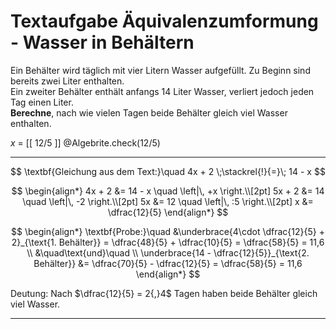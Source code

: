 <!--
version:  0.0.1
language: de


@style
main > *:not(:last-child) {
  margin-bottom: 3rem;
}

input {
    text-align: center;
}

.flex-container {
    display: flex;
    flex-wrap: wrap;
    align-items: stretch;
    gap: 20px;
}

.flex-child {
    flex: 1;
    min-width: 350px;
    margin-right: 20px;
}

@media (max-width: 400px) {
    .flex-child {
        flex: 100%;
        margin-right: 0;
    }
}
@end

formula: \carry   \textcolor{red}{\scriptsize #1}
formula: \digit   \rlap{\carry{#1}}\phantom{#2}#2
formula: \permil  \text{‰}

import: https://raw.githubusercontent.com/LiaTemplates/Tikz-Jax/main/README.md

script: https://cdn.jsdelivr.net/gh/LiaTemplates/Tikz-Jax@main/dist/index.js


import: https://raw.githubusercontent.com/liaTemplates/algebrite/master/README.md




tags: Äquivalenzumformung, Sachaufgabe, niedrig, leicht, Berechnen, 

comment: Löse eine Sachaufgabe mit Bezahlmodellen mittels der Äquivalenzumformung.

author: Martin Lommatzsch

-->




# Textaufgabe Äquivalenzumformung - Wasser in Behältern

Ein Behälter wird täglich mit vier Litern Wasser aufgefüllt. Zu Beginn sind bereits zwei Liter enthalten.  
Ein zweiter Behälter enthält anfangs 14 Liter Wasser, verliert jedoch jeden Tag einen Liter.  
**Berechne**, nach wie vielen Tagen beide Behälter gleich viel Wasser enthalten.

<!-- data-solution-button="5"-->
$x$ = [[  12/5  ]]
@Algebrite.check(12/5)
************
$$
\textbf{Gleichung aus dem Text:}\quad 
4x + 2 \;\stackrel{!}{=}\; 14 - x
$$

$$
\begin{align*}
4x + 2 &= 14 - x \quad \left|\, +x \right.\\[2pt]
5x + 2 &= 14 \quad \left|\, -2 \right.\\[2pt]
5x &= 12 \quad \left|\, :5 \right.\\[2pt]
x &= \dfrac{12}{5}
\end{align*}
$$

$$
\begin{align*}
\textbf{Probe:}\quad 
&\underbrace{4\cdot \dfrac{12}{5} + 2}_{\text{1. Behälter}} 
= \dfrac{48}{5} + \dfrac{10}{5} = \dfrac{58}{5} = 11,6   \\
&\quad\text{und}\quad    \\
\underbrace{14 - \dfrac{12}{5}}_{\text{2. Behälter}}
&= \dfrac{70}{5} - \dfrac{12}{5} = \dfrac{58}{5} = 11,6
\end{align*}
$$


Deutung: Nach $\dfrac{12}{5} = 2{,}4$ Tagen haben beide Behälter gleich viel Wasser.
************